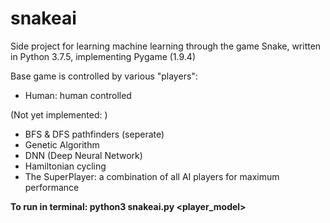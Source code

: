 # snakeai
Side project for learning machine learning through the game Snake, written in Python 3.7.5, implementing Pygame (1.9.4)

Base game is controlled by various "players":
  - Human: human controlled

  (Not yet implemented: )
  - BFS & DFS pathfinders (seperate)
  - Genetic Algorithm
  - DNN (Deep Neural Network)
  - Hamiltonian cycling
  - The SuperPlayer: a combination of all AI players for maximum performance


<b>To run in terminal: python3 snakeai.py <player_model> </b>
